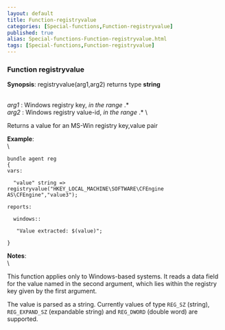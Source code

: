 ```yaml
---
layout: default
title: Function-registryvalue
categories: [Special-functions,Function-registryvalue]
published: true
alias: Special-functions-Function-registryvalue.html
tags: [Special-functions,Function-registryvalue]
---
```


### Function registryvalue

**Synopsis**: registryvalue(arg1,arg2) returns type **string**

\
 *arg1* : Windows registry key, *in the range* .\* \
 *arg2* : Windows registry value-id, *in the range* .\* \

Returns a value for an MS-Win registry key,value pair

**Example**:\
 \

~~~~ {.verbatim}
bundle agent reg
{
vars:

  "value" string => registryvalue("HKEY_LOCAL_MACHINE\SOFTWARE\CFEngine AS\CFEngine","value3");

reports:

  windows::

   "Value extracted: $(value)";

}
~~~~

**Notes**:\
 \

This function applies only to Windows-based systems. It reads a data
field for the value named in the second argument, which lies within the
registry key given by the first argument.

The value is parsed as a string. Currently values of type `REG_SZ`
(string), `REG_EXPAND_SZ` (expandable string) and `REG_DWORD` (double
word) are supported.
